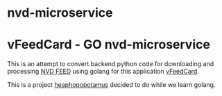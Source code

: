 # nvd-microservice
 vFeedCard - GO nvd-microservice
==================================================================================================

This is an attempt to convert backend python code for downloading and processing <a href="https://nvd.nist.gov/vuln/data-feeds#JSON_FEED" target="_blank">NVD FEED</a> using golang for this application <a href="https://kill3rbee.shinyapps.io/vFeedCard/" target="_blank">vFeedCard</a>. 

This is a project <a href="https://github.com/heaphopopotamus" target="_blank">heaphopopotamus</a> decided to do while we learn golang.
